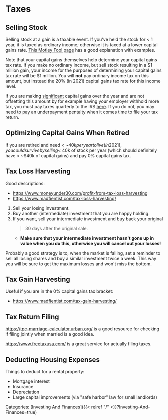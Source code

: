 # Taxes

## Selling Stock

Selling stock at a gain is a taxable event. If you've held the stock for < 1
year, it is taxed as ordinary income; otherwise it is taxed at a lower capital
gains rate. [This Motley Fool
page](https://www.fool.com/investing/how-to-invest/stocks/selling-stock-taxes/)
has a good explanation with examples. 

Note that your capital gains themselves help determine your capital gains tax
rate. If you make no ordinary income, but sell stock resulting in a $1 million
gain, your income for the purposes of determining your capital gains tax rate
will be $1 million. You will **not** pay ordinary income tax on this amount,
but instead the 20% (in 2021) capital gains tax rate for this income level.

If you are making
[significant](https://www.irs.gov/faqs/estimated-tax/large-gains-lump-sum-distributions-etc/large-gains-lump-sum-distributions-etc)
capital gains over the year and are not offsetting this amount by for example
having your employer withhold more tax, you must pay taxes quarterly to the IRS
[here](https://www.irs.gov/payments/direct-pay). If you do not, you may need to
pay an underpayment pentalty when it comes time to file your tax return.

## Optimizing Capital Gains When Retired

If you are retired and need < ~$40k per year to live (in 2021), you could
survive by selling < ~$40k of stock per year (which should definitely have <
~$40k of capital gains) and pay 0% capital gains tax.

## Tax Loss Harvesting

Good descriptions:

 - https://www.moneyunder30.com/profit-from-tax-loss-harvesting
 - https://www.madfientist.com/tax-loss-harvesting/

1. Sell your losing investment.
1. Buy another (intermediate) investment that you are happy holding.
1. If you want, sell your intermediate investment and buy back your original
   >30 days after the original sale.
   - **Make sure that your intermediate investment hasn't gone up in value when
     you do this, otherwise you will cancel out your losses!**

Probably a good strategy is to, when the market is falling, set a reminder to
sell all losing shares and buy a similar investment twice a week.  This way you
will be sure to get the maximum losses and won't miss the bottom.

## Tax Gain Harvesting

Useful if you are in the 0% capital gains tax bracket:

 - https://www.madfientist.com/tax-gain-harvesting/


## Tax Return Filing

https://tpc-marriage-calculator.urban.org/ is a good resource for checking if
filing jointly when married is a good idea.

https://www.freetaxusa.com/ is a great service for actually filing taxes.

## Deducting Housing Expenses

Things to deduct for a rental property:

 - Mortgage interest
 - Insurance
 - Depreciation
 - Large capital improvements (via "safe harbor" law for small landlords)










Categories: [Investing And Finances]({{< relref "/" >}}?Investing-And-Finances=true)